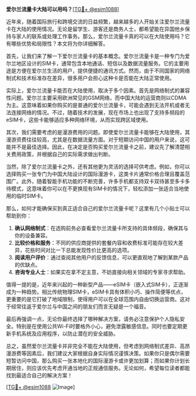 **爱尔兰流量卡大陆可以用吗？**[[TG💪+ @esim1088](https://t.me/s/esim1088)]

近年来，随着国际旅行和跨境交流的日益频繁，越来越多的人开始关注爱尔兰流量卡在大陆的使用情况。无论是留学生、游客还是商务人士，都希望能在异国他乡保持与家人的联系或处理工作事务。那么，爱尔兰流量卡真的可以在大陆使用吗？它有哪些优势和局限性？本文将为你详细解答。

首先，让我们来了解一下爱尔兰流量卡的基本概念。爱尔兰流量卡是一种专门为爱尔兰地区设计的SIM卡，通常包含本地通话、短信以及数据流量服务。它的主要用途是方便在爱尔兰生活的用户，提供便捷的通讯方式。然而，由于不同国家的网络制式和技术标准存在差异，很多用户会担心这种卡是否能在大陆正常使用。

实际上，爱尔兰流量卡能否在大陆使用，取决于多个因素。首先是网络制式的兼容性问题。爱尔兰主要采用欧洲常见的GSM网络，而中国大陆的运营商则以CDMA为主。这意味着如果你购买的是普通的爱尔兰流量卡，可能会遇到无法开机或者无法连接网络的情况。不过，随着技术的发展，现在市场上也出现了支持多频段的eSIM卡，这些卡能够适应多种网络环境，从而实现跨区域使用。

其次，我们需要考虑的是漫游费用的问题。即使爱尔兰流量卡能够在大陆使用，其漫游资费往往较高，尤其是在数据流量方面。对于短期访问中国的用户来说，这可能并不是最佳选择。因此，在决定是否购买爱尔兰流量卡之前，建议先了解清楚相关费用政策，并根据自己的实际需求做出判断。

当然，除了爱尔兰流量卡之外，还有其他更为灵活的选择可供考虑。例如，你可以选择购买一张专门为中国大陆设计的国际漫游卡，这类卡片通常价格合理且覆盖范围广。此外，随着智能手机功能的不断完善，许多手机都支持双卡双待甚至多卡多待模式，这意味着你可以在不更换现有SIM卡的情况下，轻松添加一张适合当地使用的临时SIM卡。

那么，如何才能确保买到真正适合自己的爱尔兰流量卡呢？这里有几个小贴士可以帮助到你：

1. **确认网络制式**：在选购前务必查看爱尔兰流量卡所支持的具体频段，确保其与你的设备兼容。
2. **比较价格和服务**：不同的供应商提供的套餐内容和收费标准可能存在较大差异，花些时间对比一下总能发现性价比更高的选项。
3. **阅读用户评价**：通过查阅其他用户的反馈信息，可以更直观地了解到某款产品的优缺点。
4. **咨询专业人士**：如果实在拿不定主意，不妨直接向相关领域的专家寻求帮助。

值得一提的是，近年来兴起的一种新型产品——eSIM卡（嵌入式SIM卡），正逐渐成为一种趋势。相比传统物理SIM卡，eSIM卡具有体积小巧、操作简便等优点，更重要的是它打破了地域限制，使得用户可以在全球范围内自由切换运营商。这对于经常往返于爱尔兰与中国之间的朋友们而言无疑是一个福音。

最后再强调一点，无论你最终选择了哪种解决方案，请务必注意保护个人隐私安全。特别是在使用公共Wi-Fi时要格外小心，避免泄露敏感信息。同时也要定期更新手机系统及应用程序，以防止潜在的安全威胁。

总之，虽然爱尔兰流量卡并非完全不能在大陆使用，但考虑到网络制式差异、高昂漫游费等因素后，我们建议大家根据自身实际情况谨慎决策。如果你只是偶尔需要短暂访问中国，那么购买一张本地化的国际漫游卡或许更加划算；而如果你计划长期居住，则应该优先考虑开通当地的正规通信服务。无论如何，希望每位读者都能找到最适合自己的解决方案！

[[TG💪+ @esim1088](https://t.me/s/esim1088) ![Image](https://i.postimg.cc/4NQfJmqS/Snipaste-2025-05-13-00-14-12.png)]